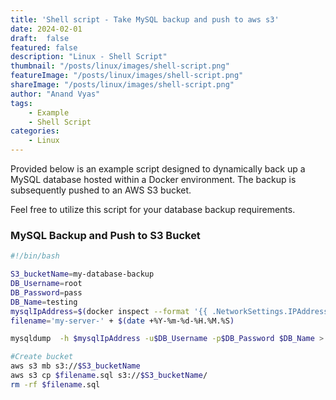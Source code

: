 ```yaml
---
title: 'Shell script - Take MySQL backup and push to aws s3'
date: 2024-02-01
draft:  false   
featured: false  
description: "Linux - Shell Script"
thumbnail: "/posts/linux/images/shell-script.png"
featureImage: "/posts/linux/images/shell-script.png" 
shareImage: "/posts/linux/images/shell-script.png"
author: "Anand Vyas"
tags:
    - Example
    - Shell Script
categories:
    - Linux
---
```


Provided below is an example script designed to dynamically back up a MySQL database hosted within a Docker environment. The backup is subsequently pushed to an AWS S3 bucket.

Feel free to utilize this script for your database backup requirements.

### MySQL Backup and Push to S3 Bucket

```bash
#!/bin/bash

S3_bucketName=my-database-backup
DB_Username=root
DB_Password=pass
DB_Name=testing
mysqlIpAddress=$(docker inspect --format '{{ .NetworkSettings.IPAddress }}' mysql-idp-server)
filename='my-server-' + $(date +%Y-%m-%d-%H.%M.%S)

mysqldump  -h $mysqlIpAddress -u$DB_Username -p$DB_Password $DB_Name > $filename.sql

#Create bucket 
aws s3 mb s3://$S3_bucketName
aws s3 cp $filename.sql s3://$S3_bucketName/
rm -rf $filename.sql
```
